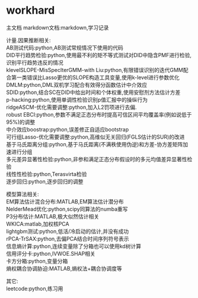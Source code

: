 # workhard

主文档
markdown文档:markdown,学习记录

计量.因果推断相关:\
AB测试代码:python,AB测试常规情况下使用的代码\
DID平行趋势检验:python,使用最不利的矩不等式测试对DID中隐含PMF进行检验,识别平行趋势违反的情况\
klevelSLOPE-MisSpecIterGMM-with Liu:python,有限错误识别的迭代GMM配合第一类错误比Lasso更优的SLOPE构造工具变量,使用k-level进行参数优化\
DMLM:python,DML双机学习配合有效得分函数估计中介效应\
SDID:python,结合SC在DID中给出时间和个体权重,使用安慰剂方法估计方差\
p-hacking:python,使用单调性检验识别p值汇报中的操纵行为\
ridgeASCM-优化需要调整:python,加入L2罚项进行去偏.\
robust EBCI:python,参数不满足正态分布时提高可信区间平均覆盖率(例如说低于95%)的调整\
中介效应boostrap:python,误差修正自适应bootstrap\
可行组Lasso-优化需要调整:python,高维似无关回归(FGLS估计的SUR)的改进\
基于马氏距离分组:python,基于马氏距离(不满秩使用伪逆)和方差-协方差矩阵加速进行分组\
多元差异显著性检验:python,非参和满足正态分布假设时的多元均值差异显著性检验\
线性性检验:python,Terasvirta检验\
逐步回归:python,逐步回归的调整

模型算法相关:\
EM算法估计混合分布:MATLAB,EM算法估计潜分布\
NelderMead优化:python,scipy同算法的numba重写\
P3分布估计:MATLAB,极大似然估计相关\
WKICA:matlab,加权核PCA\
lightgbm测试:python,低活/冷启动的估计,并没有成功\
rPCA-TrSAX:python,去偏PCA结合时间序列符号表示\
信息熵计算:python,连续变量除了分箱也可以使用kd树计算\
信用评分卡:python,IVWOE.SHAP相关\
卡方分箱:python,变量分箱\
熵权耦合协调胁迫:MATLAB,熵权法+耦合协调度等

其它:\
leetcode:python,练习用

